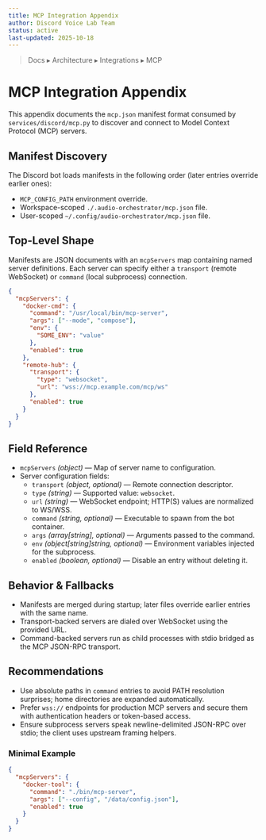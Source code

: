 ```yaml
---
title: MCP Integration Appendix
author: Discord Voice Lab Team
status: active
last-updated: 2025-10-18
---
```


<!-- markdownlint-disable-next-line MD041 -->
> Docs ▸ Architecture ▸ Integrations ▸ MCP

# MCP Integration Appendix

This appendix documents the `mcp.json` manifest format consumed by `services/discord/mcp.py` to
discover and connect to Model Context Protocol (MCP) servers.

## Manifest Discovery

The Discord bot loads manifests in the following order (later entries override earlier ones):

- `MCP_CONFIG_PATH` environment override.
- Workspace-scoped `./.audio-orchestrator/mcp.json` file.
- User-scoped `~/.config/audio-orchestrator/mcp.json` file.

## Top-Level Shape

Manifests are JSON documents with an `mcpServers` map containing named server definitions.
Each server can specify either a `transport` (remote WebSocket) or `command` (local subprocess)
connection.

```json
{
  "mcpServers": {
    "docker-cmd": {
      "command": "/usr/local/bin/mcp-server",
      "args": ["--mode", "compose"],
      "env": {
        "SOME_ENV": "value"
      },
      "enabled": true
    },
    "remote-hub": {
      "transport": {
        "type": "websocket",
        "url": "wss://mcp.example.com/mcp/ws"
      },
      "enabled": true
    }
  }
}
```

## Field Reference

- `mcpServers` *(object)* — Map of server name to configuration.
- Server configuration fields:
  -  `transport` *(object, optional)* — Remote connection descriptor.
    -  `type` *(string)* — Supported value: `websocket`.
    -  `url` *(string)* — WebSocket endpoint; HTTP(S) values are normalized to WS/WSS.
  -  `command` *(string, optional)* — Executable to spawn from the bot container.
  -  `args` *(array[string], optional)* — Arguments passed to the command.
  -  `env` *(object[string]string, optional)* — Environment variables injected for the subprocess.
  -  `enabled` *(boolean, optional)* — Disable an entry without deleting it.

## Behavior & Fallbacks

- Manifests are merged during startup; later files override earlier entries with the same name.
- Transport-backed servers are dialed over WebSocket using the provided URL.
- Command-backed servers run as child processes with stdio bridged as the MCP JSON-RPC transport.

## Recommendations

- Use absolute paths in `command` entries to avoid PATH resolution surprises; home directories are expanded automatically.
- Prefer `wss://` endpoints for production MCP servers and secure them with authentication headers or token-based access.
- Ensure subprocess servers speak newline-delimited JSON-RPC over stdio; the client uses upstream framing helpers.

### Minimal Example

```json
{
  "mcpServers": {
    "docker-tool": {
      "command": "./bin/mcp-server",
      "args": ["--config", "/data/config.json"],
      "enabled": true
    }
  }
}
```
